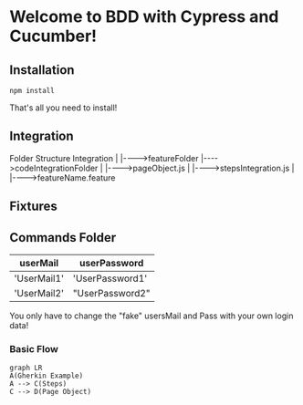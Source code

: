 
# Welcome to BDD with Cypress and Cucumber!
## Installation
`npm install `

That's all you need to install!

## Integration
Folder Structure
Integration
|
|---->featureFolder
					|---->codeIntegrationFolder
					|			|---->pageObject.js
					|			|---->stepsIntegration.js
					|
					|---->featureName.feature


## Fixtures
## Commands Folder

|userMail                        |userPassword              |
|-------------------------------|---------------------------|
|         'UserMail1'           |'UserPassword1'            |
|         'UserMail2'           |"UserPassword2"            |

You only have to change the "fake" usersMail and Pass with your own login data!

### Basic Flow

```mermaid
graph LR
A(Gherkin Example) 
A --> C(Steps)
C --> D(Page Object)
```